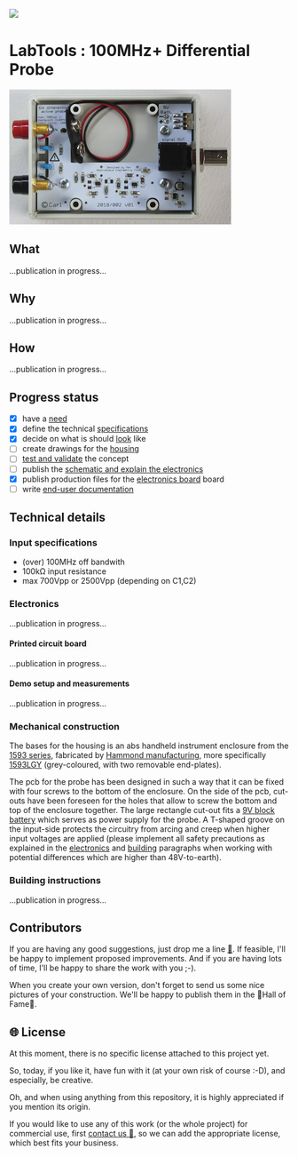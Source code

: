 ![](https://img.shields.io/badge/project%20status-under%20construction-lightgrey.svg)
# LabTools : 100MHz+ Differential Probe

![opened enclosure](images/opened_enclosure-s.png)

## What

...publication in progress...

## Why

...publication in progress...

## How

...publication in progress...

## Progress status

 - [x] have a [need](#why)
 - [x] define the technical [specifications](#Input-specifications)
 - [x] decide on what is should [look](#how) like
 - [ ] create drawings for the [housing](#mechanical-construction)
 - [ ] [test and validate](#Demo-setup-and-measurements) the concept
 - [ ] publish the [schematic and explain the electronics](#Electronics)
 - [x] publish production files for the [electronics board](#Printed-circuit-board) board
 - [ ] write [end-user documentation](https://github.com/nostradomus/100MHz+_Differential_Probe/wiki)

## Technical details

### Input specifications

- (over) 100MHz off bandwith
- 100kΩ input resistance
- max 700Vpp or 2500Vpp (depending on C1,C2)

### Electronics

...publication in progress...

#### Printed circuit board

...publication in progress...

#### Demo setup and measurements

...publication in progress...

### Mechanical construction

The bases for the housing is an abs handheld instrument enclosure from the [1593 series](https://www.hammfg.com/electronics/small-case/plastic/1593), fabricated by [Hammond manufacturing](https://www.hammfg.com/), more specifically [1593LGY](pdf-files/) (grey-coloured, with two removable end-plates).

The pcb for the probe has been designed in such a way that it can be fixed with four screws to the bottom of the enclosure. On the side of the pcb, cut-outs have been foreseen for the holes that allow to screw the bottom and top of the enclosure together. The large rectangle cut-out fits a [9V block battery](pdf-files/datasheet_-_9v-alkaline.pdf) which serves as power supply for the probe. A T-shaped groove on the input-side protects the circuitry from arcing  and creep when higher input voltages are applied (please implement all safety precautions as explained in the [electronics](#Electronics) and [building](#Building-instructions) paragraphs when working with potential differences which are higher than 48V-to-earth).

### Building instructions

...publication in progress...

## Contributors

If you are having any good suggestions, just drop me a line [:email:](http://nostradomus.ddns.net/contactform.html).
If feasible, I'll be happy to implement proposed improvements.
And if you are having lots of time, I'll be happy to share the work with you ;-).

When you create your own version, don't forget to send us some nice pictures of your construction. We'll be happy to publish them in the :confetti_ball:Hall of Fame:confetti_ball:.

## :globe_with_meridians: License

At this moment, there is no specific license attached to this project yet.

So, today, if you like it, have fun with it (at your own risk of course :-D), and especially, be creative.

Oh, and when using anything from this repository, it is highly appreciated if you mention its origin.

If you would like to use any of this work (or the whole project) for commercial use, first [contact us :email:](http://nostradomus.ddns.net/contactform.html), so we can add the appropriate license, which best fits your business.
